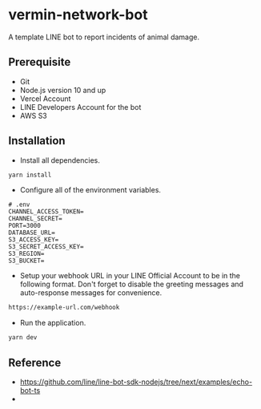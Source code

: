 # vermin-network-bot

A template LINE bot to report incidents of animal damage.

## Prerequisite

- Git
- Node.js version 10 and up
- Vercel Account
- LINE Developers Account for the bot
- AWS S3

## Installation

- Install all dependencies.

```bash
yarn install
```

- Configure all of the environment variables.

```
# .env
CHANNEL_ACCESS_TOKEN=
CHANNEL_SECRET=
PORT=3000
DATABASE_URL=
S3_ACCESS_KEY=
S3_SECRET_ACCESS_KEY=
S3_REGION=
S3_BUCKET=
```

- Setup your webhook URL in your LINE Official Account to be in the following format. Don't forget to disable the greeting messages and auto-response messages for convenience.

```bash
https://example-url.com/webhook
```

- Run the application.

```bash
yarn dev
```

## Reference

- https://github.com/line/line-bot-sdk-nodejs/tree/next/examples/echo-bot-ts
-
